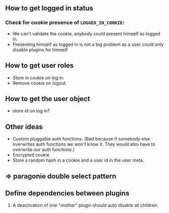 ## How to get logged in status

### Check for cookie presence of `LOGGED_IN_COOKIE`:

- We can't validate the cookie, anybody could present himself as logged in.
- Presenting himself as logged in is not a big problem as a user could only disable plugins for himself

## How to get user roles

- Store in cookie on log in.
- Remove cookie on logout.

## How to get the user object

- store id on log in?


## Other ideas

- Custom pluggable auth functions. (Bad because if somebody else overwrites auth functions we won't know it. They would also have to overwrite our auth functions.)
- Encrypted cookie
- Store a random hash in a cookie and a user id in the user meta.

## => paragonie double select pattern

## Define dependencies between plugins

1. A deactivation of one "mother" plugin should auto disable all children.